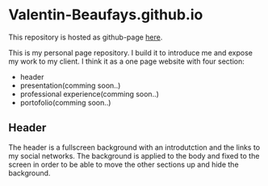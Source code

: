 # Valentin-Beaufays.github.io

This repository is hosted as github-page [here](https://valentin-beaufays.github.io/ "https://valentin-beaufays.github.io/").

This is my personal page repository. I build it to introduce me and expose my work to my client.
I think it as a one page website with four section: 
- header
- presentation(comming soon..)
- professional experience(comming soon..)
- portofolio(comming soon..)

## Header

The header is a fullscreen background with an introdutction and the links to my social networks.
The background is applied to the body and fixed to the screen in order to be able to move the other sections up and hide the background.
